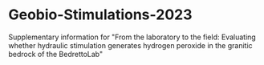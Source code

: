 # Geobio-Stimulations-2023
Supplementary information for "From the laboratory to the field: Evaluating whether hydraulic stimulation generates hydrogen peroxide in the granitic bedrock of the BedrettoLab" 
